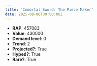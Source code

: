 ```yaml
---
title: 'Immortal Sword: The Piece Maker'
date: 2025-08-06T00:00:00Z
---
```

- **RAP**: 457083
- **Value**: 430000
- **Demand level**: 0
- **Trend**: 2
- **Projected?**: True
- **Hyped?**: True
- **Rare?**: True
